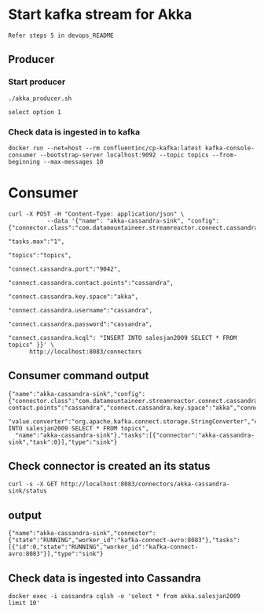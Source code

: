 # Start kafka stream for Akka #
	Refer steps 5 in devops_README 

## Producer ##

###	Start producer	###
	./akka_producer.sh

	select option 1

### Check data is ingested in to kafka ###

	docker run --net=host --rm confluentinc/cp-kafka:latest kafka-console-consumer --bootstrap-server localhost:9092 --topic topics --from-beginning --max-messages 10

# Consumer #
	curl -X POST -H "Content-Type: application/json" \
               --data '{"name": "akka-cassandra-sink", "config": {"connector.class":"com.datamountaineer.streamreactor.connect.cassandra.sink.CassandraSinkConnector",
                                                                  "tasks.max":"1",
                                                                  "topics":"topics",
                                                                  "connect.cassandra.port":"9042",
                                                                  "connect.cassandra.contact.points":"cassandra",
                                                                  "connect.cassandra.key.space":"akka",
                                                                  "connect.cassandra.username":"cassandra",
                                                                  "connect.cassandra.password":"cassandra",
                                                                  "connect.cassandra.kcql": "INSERT INTO salesjan2009 SELECT * FROM topics" }}' \
          http://localhost:8083/connectors

	
## Consumer command output
    {"name":"akka-cassandra-sink","config":{"connector.class":"com.datamountaineer.streamreactor.connect.cassandra.sink.CassandraSinkConnector","tasks.max":"1","topics":"topics","connect.cassandra.port":"9042","connect.cassandra.      contact.points":"cassandra","connect.cassandra.key.space":"akka","connect.cassandra.username":"cassandra","connect.cassandra.password":"cassandra",
      "value.converter":"org.apache.kafka.connect.storage.StringConverter","connect.cassandra.kcql":"INSERT INTO salesjan2009 SELECT * FROM topics",
      "name":"akka-cassandra-sink"},"tasks":[{"connector":"akka-cassandra-sink","task":0}],"type":"sink"}
## Check connector is created an its status ##
	curl -s -X GET http://localhost:8083/connectors/akka-cassandra-sink/status
## output
	{"name":"akka-cassandra-sink","connector":{"state":"RUNNING","worker_id":"kafka-connect-avro:8083"},"tasks":[{"id":0,"state":"RUNNING","worker_id":"kafka-connect-avro:8083"}],"type":"sink"}
## Check data is ingested into Cassandra
	docker exec -i cassandra cqlsh -e 'select * from akka.salesjan2009 limit 10'